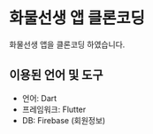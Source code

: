 # 화물선생 앱 클론코딩
화물선생 앱을 클론코딩 하였습니다.

## 이용된 언어 및 도구
 * 언어: Dart
 * 프레임워크: Flutter
 * DB: Firebase (회원정보)
